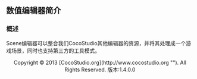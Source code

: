 ## 数值编辑器简介

### 概述

Scene编辑器可以整合我们CocoStudio其他编辑器的资源，并将其处理成一个游戏场景，同时也支持第三方的工具模式。 

<center>Copyright © 2013 [CocoStudio.org](http://www.cocostudio.org ""). All Rights Reserved. 版本:1.4.0.0</center>